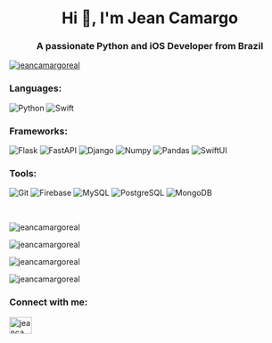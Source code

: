 <h1 align="center">Hi 👋, I'm Jean Camargo</h1>
<h3 align="center">A passionate Python and iOS Developer from Brazil</h3>

<p align="left"> <a href="https://github.com/ryo-ma/github-profile-trophy"><img src="https://github-profile-trophy.vercel.app/?username=jeancamargoreal&theme=flat&no-bg=false" alt="jeancamargoreal" /></a> </p>
  
<h3 align="left">Languages:</h3>
<p float="left">
  <img alt="Python" src="https://img.shields.io/badge/Python-000000?style=for-the-badge&logo=python"/>
  <img alt="Swift" src="https://img.shields.io/badge/Swift-000000?style=for-the-badge&logo=swift&logoColor=orange"/>
</p>

<h3 align="left">Frameworks:</h3>
<p float="left">
  <img alt="Flask" src="https://img.shields.io/badge/Flask-000000?style=for-the-badge&logo=flask"/>
  <img alt="FastAPI" src="https://img.shields.io/badge/FastAPI-000000?style=for-the-badge&logo=fastapi"/>
  <img alt="Django" src="https://img.shields.io/badge/Django-000000?style=for-the-badge&logo=django"/>
  <img alt="Numpy" src="https://img.shields.io/badge/Numpy-000000?style=for-the-badge&logo=numpy"/>
  <img alt="Pandas" src="https://img.shields.io/badge/Pandas-000000?style=for-the-badge&logo=pandas"/>
  <img alt="SwiftUI" src="https://img.shields.io/badge/SwiftUI-000000?style=for-the-badge&logo=swift&logoColor=blue"/>
</p>

<h3 align="left">Tools:</h3>
<p float="left">
<img alt="Git" src="https://img.shields.io/badge/git%20-%23F05033.svg?&style=for-the-badge&logo=git&logoColor=white"/>
<img alt="Firebase" src="https://img.shields.io/badge/firebase-lightgray?style=for-the-badge&logo=firebase&logoColor=yellow"/>
<img alt="MySQL" src="https://img.shields.io/badge/MySQL-blue?style=for-the-badge&logo=mysql&logoColor=white"/>
<img alt="PostgreSQL" src="https://img.shields.io/badge/PostgreSQL-black?style=for-the-badge&logo=postgresql&logoColor=white"/>
<img alt="MongoDB" src ="https://img.shields.io/badge/MongoDB-%234ea94b.svg?&style=for-the-badge&logo=mongodb&logoColor=white"/>
</p>  
  
&nbsp;
  
<p><img align="center" src="https://github-readme-stats.vercel.app/api/top-langs/?username=jeancamargoreal&langs_count=8" alt="jeancamargoreal" /></p>
</p>

<p><img align="center" src="https://github-readme-stats.vercel.app/api?username=jeancamargoreal&show_icons=true&locale=en&theme=flat" alt="jeancamargoreal" /></p>

<p><img align="center" src="https://github-readme-streak-stats.herokuapp.com/?user=jeancamargoreal&&theme=flat" alt="jeancamargoreal" /></p>

<p float="left">
<align="left"> <img src="https://img.shields.io/github/followers/jeancamargoreal?style=social" alt="jeancamargoreal" />
</p>

<h3 align="left">Connect with me:</h3>
<p align="left">
<a href="https://linkedin.com/in/jeancamargoreal" target="blank"><img align="center" src="https://raw.githubusercontent.com/rahuldkjain/github-profile-readme-generator/master/src/images/icons/Social/linked-in-alt.svg" alt="jeancamargoreal" height="30" width="40" /></a>
</p>
